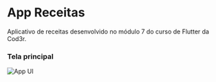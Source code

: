 # App Receitas

Aplicativo de receitas desenvolvido no módulo 7 do curso de Flutter da Cod3r.

### Tela principal

![App UI](/meals_print.png)
